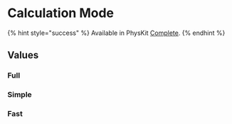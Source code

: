 # Calculation Mode

{% hint style="success" %}
Available in PhysKit [Complete](https://prf.hn/l/rpoyznk).
{% endhint %}

## Values

### Full

### Simple

### Fast
